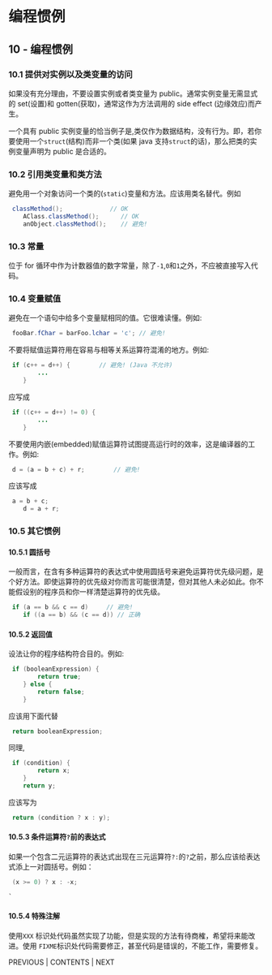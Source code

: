 # 编程惯例

## 10 - 编程惯例

### 10.1 提供对实例以及类变量的访问

如果没有充分理由，不要设置实例或者类变量为 public。通常实例变量无需显式的 set(设置)和 gotten(获取)，通常这作为方法调用的 side effect (边缘效应)而产生。

一个具有 public 实例变量的恰当例子是,类仅作为数据结构，没有行为。即，若你要使用一个`struct`(结构)而非一个类(如果 java 支持`struct`的话)，那么把类的实例变量声明为 public 是合适的。

### 10.2 引用类变量和类方法

避免用一个对象访问一个类的(`static`)变量和方法。应该用类名替代。例如

```java
 classMethod();             // OK
    AClass.classMethod();      // OK
    anObject.classMethod();    // 避免! 
```

### 10.3 常量

位于 for 循环中作为计数器值的数字常量，除了`-1`,`0`和`1`之外，不应被直接写入代码。

### 10.4 变量赋值

避免在一个语句中给多个变量赋相同的值。它很难读懂。例如:

```java
 fooBar.fChar = barFoo.lchar = 'c'; // 避免! 
```

不要将赋值运算符用在容易与相等关系运算符混淆的地方。例如:

```java
 if (c++ = d++) {        // 避免! (Java 不允许)
        ...
    } 
```

应写成

```java
 if ((c++ = d++) != 0) {
        ...
    } 
```

不要使用内嵌(embedded)赋值运算符试图提高运行时的效率，这是编译器的工作。例如:

```java
 d = (a = b + c) + r;        // 避免! 
```

应该写成

```java
 a = b + c;
    d = a + r; 
```

### 10.5 其它惯例

#### 10.5.1 圆括号

一般而言，在含有多种运算符的表达式中使用圆括号来避免运算符优先级问题，是个好方法。即使运算符的优先级对你而言可能很清楚，但对其他人未必如此。你不能假设别的程序员和你一样清楚运算符的优先级。

```java
 if (a == b && c == d)     // 避免!
    if ((a == b) && (c == d)) // 正确 
```

#### 10.5.2 返回值

设法让你的程序结构符合目的。例如:

```java
 if (booleanExpression) {
        return true;
    } else {
        return false;
    } 
```

应该用下面代替

```java
 return booleanExpression; 
```

同理,

```java
 if (condition) {
        return x;
    }
    return y; 
```

应该写为

```java
 return (condition ? x : y); 
```

#### 10.5.3 条件运算符`?`前的表达式

如果一个包含二元运算符的表达式出现在三元运算符`?:`的`?`之前，那么应该给表达式添上一对圆括号。例如：

```java
 (x >= 0) ? x : -x;

` 
```

#### 10.5.4 特殊注解

使用`XXX` 标识处代码虽然实现了功能，但是实现的方法有待商榷，希望将来能改进。使用 `FIXME`标识处代码需要修正，甚至代码是错误的，不能工作，需要修复。

PREVIOUS | CONTENTS | NEXT